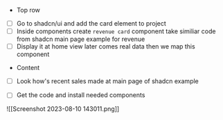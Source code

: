 - Top row
- [ ] Go to shadcn/ui and add the card element to project
- [ ] Inside components create `revenue card` component take similiar code from shadcn main page example for revenue
- [ ] Display it at home view later comes real data then we map this component

- Content
- [ ]  Look how's recent sales made at main page of shadcn example
- [ ] Get the code and install needed components


![[Screenshot 2023-08-10 143011.png]]
